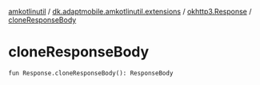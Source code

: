 [amkotlinutil](../../index.md) / [dk.adaptmobile.amkotlinutil.extensions](../index.md) / [okhttp3.Response](index.md) / [cloneResponseBody](clone-response-body.md)

# cloneResponseBody

`fun Response.cloneResponseBody(): ResponseBody`
